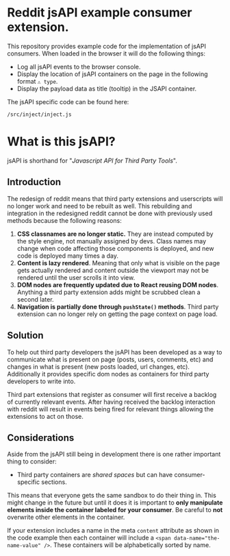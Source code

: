 # Reddit jsAPI example consumer extension.

This repository provides example code for the implementation of jsAPI consumers. When loaded in the browser it will do the following things:

- Log all jsAPI events to the browser console.
- Display the location of jsAPI containers on the page in the following format `⚠ type`. 
- Display the payload data as title (tooltip) in the JSAPI container.

The jsAPI specific code can be found here:

`/src/inject/inject.js`


# What is this jsAPI?

jsAPI is shorthand for "*Javascript API for Third Party Tools*".

##  Introduction 

The redesign of reddit means that third party extensions and userscripts will no longer work and need to be rebuilt as well. This rebuilding and integration in the redesigned reddit cannot be done with previously used methods because the following reasons: 

1. **CSS classnames are no longer static.** They are instead computed by the style engine, not manually assigned by devs. Class names may change when code affecting those components is deployed, and new code is deployed many times a day. 
2. **Content is lazy rendered**. Meaning that only what is visible on the page gets actually rendered and content outside the viewport may not be rendered until the user scrolls it into view.
3. **DOM nodes are frequently updated due to React reusing DOM nodes**. Anything a third party extension adds might be scrubbed clean a second later.  
4. **Navigation is partially done through `pushState()` methods**. Third party extension can no longer rely on getting the page context on page load. 


## Solution 

To help out third party developers the jsAPI has been developed as a way to communicate what is present on page (posts, users, comments, etc) and changes in what is present (new posts loaded, url changes, etc). Additionally it provides specific dom nodes as containers for third party developers to write into. 

Third part extensions that register as consumer will first receive a backlog of currently relevant events. After having received the backlog interaction with reddit will result in events being fired for relevant things allowing the extensions to act on those.

## Considerations 

Aside from the jsAPI still being in development there is one rather important thing to consider: 

- Third party containers are *shared spaces* but can have consumer-specific sections. 

This means that everyone gets the same sandbox to do their thing in. This might change in the future but until it does it is important to **only manipulate elements inside the container labeled for your consumer**. Be careful to **not** overwrite other elements in the container. 

If your extension includes a name in the meta `content` attribute as shown in the code example then each container will include a `<span data-name="the-name-value" />`. These containers will be alphabetically sorted by name.




